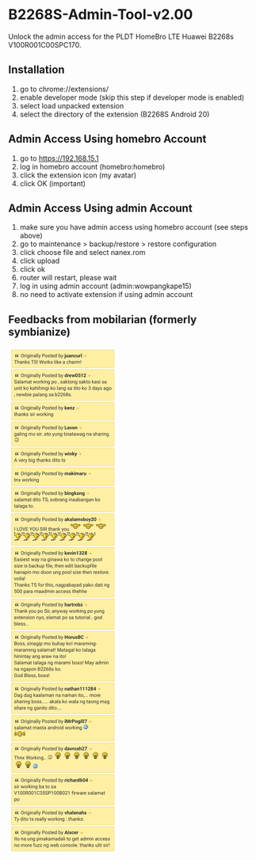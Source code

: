 # B2268S-Admin-Tool-v2.00
Unlock the admin access for the PLDT HomeBro LTE Huawei B2268s V100R001C00SPC170.


## Installation
1. go to chrome://extensions/
2. enable developer mode (skip this step if developer mode is enabled)
3. select load unpacked extension
4. select the directory of the extension (B2268S Android 20)


## Admin Access Using homebro Account
1. go to https://192.168.15.1
2. log in homebro account (homebro:homebro)
3. click the extension icon (my avatar)
4. click OK (important)


## Admin Access Using admin Account
1. make sure you have admin access using homebro account (see steps above)
2. go to maintenance > backup/restore > restore configuration
3. click choose file and select nanex.rom
4. click upload
5. click ok
6. router will restart, please wait
7. log in using admin account (admin:wowpangkape15)
8. no need to activate extension if using admin account


## Feedbacks from mobilarian (formerly symbianize)
[![Feedbacks](https://github.com/reedleoneil/B2268S-Admin-Tool-v2.00/blob/master/feedbacks.jpg "")](https://github.com/reedleoneil/B2268S-Admin-Tool-v2.00/blob/master/feedbacks.jpg)

